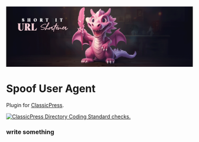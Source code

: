 ![Shorten It banner](images/banner-1544x500.png)

# Spoof User Agent
Plugin for [ClassicPress](https://www.classicpress.net/).

[![ClassicPress Directory Coding Standard checks.](https://github.com/xxsimoxx/xsx-spoof-ua/actions/workflows/cpcs.yml/badge.svg)](https://github.com/xxsimoxx/xsx-spoof-ua/actions/workflows/cpcs.yml)

### write something


